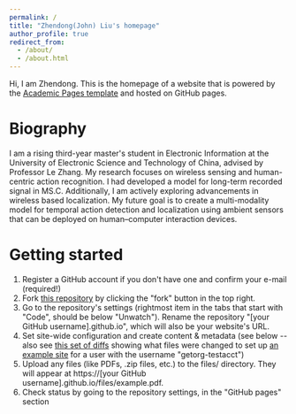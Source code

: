 ```yaml
---
permalink: /
title: "Zhendong(John) Liu's homepage"
author_profile: true
redirect_from: 
  - /about/
  - /about.html
---
```


Hi, I am Zhendong. This is the homepage of a website that is powered by the [Academic Pages template](https://github.com/academicpages/academicpages.github.io) and hosted on GitHub pages. 

Biography
======
I am a rising third-year master's student in Electronic Information at the University of Electronic Science and Technology of China, advised by Professor Le Zhang. My research focuses on wireless sensing and human-centric action recognition. I had developed a model for long-term recorded signal in MS.C. Additionally, I am actively exploring advancements in wireless based localization. My future goal is to create a multi-modality model for temporal action detection and localization using ambient sensors that can be deployed on human–computer interaction devices.

Getting started
======
1. Register a GitHub account if you don't have one and confirm your e-mail (required!)
1. Fork [this repository](https://github.com/academicpages/academicpages.github.io) by clicking the "fork" button in the top right. 
1. Go to the repository's settings (rightmost item in the tabs that start with "Code", should be below "Unwatch"). Rename the repository "[your GitHub username].github.io", which will also be your website's URL.
1. Set site-wide configuration and create content & metadata (see below -- also see [this set of diffs](http://archive.is/3TPas) showing what files were changed to set up [an example site](https://getorg-testacct.github.io) for a user with the username "getorg-testacct")
1. Upload any files (like PDFs, .zip files, etc.) to the files/ directory. They will appear at https://[your GitHub username].github.io/files/example.pdf.  
1. Check status by going to the repository settings, in the "GitHub pages" section

